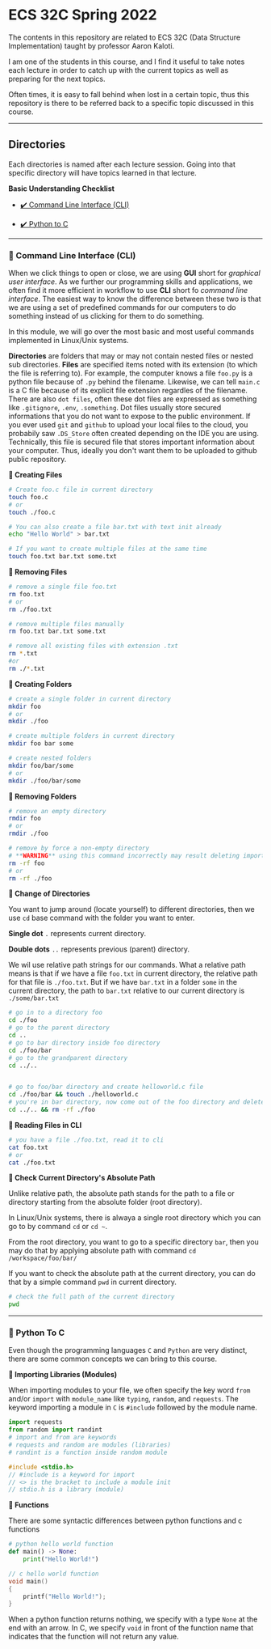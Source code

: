 # ECS 32C Spring 2022

The contents in this repository are related to ECS 32C (Data Structure Implementation) taught by
professor Aaron Kaloti.

I am one of the students in this course, and I find it useful to take notes each lecture in order to
catch up with the current topics as well as preparing for the next topics.

Often times, it is easy to fall behind when lost in a certain topic, thus this repository is there to be
referred back to a specific topic discussed in this course.

---

## Directories

Each directories is named after each lecture session. Going into that specific directory will have
topics learned in that lecture.

**Basic Understanding Checklist**

- [✔️ Command Line Interface (CLI)](#cli)
  
- [✔️ Python to C](#python)

---

<h3 id="cli">🚀 Command Line Interface (CLI)</h3>

When we click things to open or close, we are using **GUI** short for *graphical user interface*. As we further our programming skills and applications, we often find it more efficient in workflow to use **CLI** short fo *command line interface*. The easiest way to know the difference between these two is that we are using a set of predefined commands for our computers to do something instead of us clicking for them to do something.

In this module, we will go over the most basic and most useful commands implemented in Linux/Unix systems.

**Directories** are folders that may or may not contain nested files or nested sub directories.
**Files** are specified items noted with its extension (to which the file is referring to). For example, the computer knows a file `foo.py` is a python file because of `.py` behind the filename. Likewise, we can tell `main.c` is a C file because of its explicit file extension regardles of the filename. There are also `dot files`, often these dot files are expressed as something like `.gitignore`, `.env`, `.something`. Dot files usually store secured informations that you do not want to expose to the public environment.  If you ever used `git` and `github` to upload your local files to the cloud, you probabily saw `.DS_Store` often created depending on the IDE you are using. Technically, this file is secured file that stores important information about your computer. Thus, ideally you don't want them to be uploaded to github public repository.

**🧵 Creating Files**

```bash
# Create foo.c file in current directory
touch foo.c
# or
touch ./foo.c

# You can also create a file bar.txt with text init already
echo "Hello World" > bar.txt

# If you want to create multiple files at the same time
touch foo.txt bar.txt some.txt
```

**🧵 Removing Files**

```bash
# remove a single file foo.txt
rm foo.txt
# or
rm ./foo.txt

# remove multiple files manually
rm foo.txt bar.txt some.txt

# remove all existing files with extension .txt
rm *.txt
#or
rm ./*.txt
```

**🧵 Creating Folders**

```bash
# create a single folder in current directory
mkdir foo
# or
mkdir ./foo

# create multiple folders in current directory
mkdir foo bar some

# create nested folders
mkdir foo/bar/some
# or
mkdir ./foo/bar/some
```

**🧵 Removing Folders**

```bash
# remove an empty directory 
rmdir foo
# or
rmdir ./foo

# remove by force a non-empty directory
# **WARNING** using this command incorrectly may result deleting important components in your system.
rm -rf foo
# or 
rm -rf ./foo
```

**🧵 Change of Directories**

You want to jump around (locate yourself) to different directories, then we use `cd` base command with the folder you want to enter.

**Single dot** `.` represents current directory.

**Double dots** `..` represents previous (parent) directory.

We wil use relative path strings for our commands. What a relative path means is that if we have a file `foo.txt` in current directory, the relative path for that file is `./foo.txt`. But if we have `bar.txt` in a folder `some` in the current directory, the path to `bar.txt` relative to our current directory is `./some/bar.txt`

```bash
# go in to a directory foo
cd ./foo
# go to the parent directory
cd ..
# go to bar directory inside foo directory
cd ./foo/bar
# go to the grandparent directory
cd ../..


# go to foo/bar directory and create helloworld.c file
cd ./foo/bar && touch ./helloworld.c
# you're in bar directory, now come out of the foo directory and delete foo directory
cd ../.. && rm -rf ./foo
```

**🧵 Reading Files in CLI**

```bash
# you have a file ./foo.txt, read it to cli
cat foo.txt
# or
cat ./foo.txt
```

**🧵 Check Current Directory's Absolute Path**

Unlike relative path, the absolute path stands for the path to a file or directory starting from the absolute folder (root directory).

In Linux/Unix systems, there is alwaya a single root directory which you can go to by command `cd` or `cd ~`.

From the root directory, you want to go to a specific directory `bar`, then you may do that by applying absolute path with command `cd /workspace/foo/bar/`

If you want to check the absolute path at the current directory, you can do that by a simple command `pwd` in current directory.

```bash
# check the full path of the current directory
pwd
```

---

<h3 id="python">🚀 Python To C</h3>

Even though the programming languages `C` and `Python` are very distinct, there are some common concepts we can bring to this course.

**🧵 Importing Libraries (Modules)**

When importing modules to your file, we often specify the key word `from` and/or `import` with `module_name` like `typing`, `random`, and `requests`. The keyword importing a module in `C` is `#include` followed by the module name.

```python
import requests
from random import randint
# import and from are keywords
# requests and random are modules (libraries)
# randint is a function inside random module
```

```c
#include <stdio.h>
// #include is a keyword for import
// <> is the bracket to include a module init
// stdio.h is a library (module) 
```

**🧵 Functions**

There are some syntactic differences between python functions and c functions

```python
# python hello world function
def main() -> None:
    print("Hello World!")
```

```c
// c hello world function
void main()
{
    printf("Hello World!");
}
```

When a python function returns nothing, we specify with a type `None` at the end with an arrow. In C, we specify `void` in front of the function name that indicates that the function will not return any value.